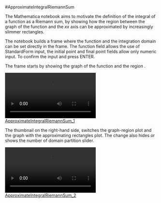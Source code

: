 #ApproximateIntegralRiemannSum

The Mathematica notebook aims to motivate the definition of the integral of a function as a Riemann sum, by showing how the region between the graph of the function and the $xx$ axis can be approximated by increasingly slimmer rectangles.

The notebook builds a frame where the function and the integration domain can be set directly in the frame. The function field allows the use of StandardForm input, the initial point and final point fields allow only numeric input. To confirm the input and press ENTER. 

The frame starts by showing the graph of the function and the region .

[![ApproximateIntegralRiemannSum_1](https://raw.githubusercontent.com/PMGLuz/ApproximateIntegralRiemannSum/main/Assets/ApproximateIntegralRiemannSum_1.mp4)](https://raw.githubusercontent.com/PMGLuz/ApproximateIntegralRiemannSum/main/Assets/ApproximateIntegralRiemannSum_1.mp4)

The thumbnail on the right-hand side, switches the graph-region plot and the graph with the approximating rectangles plot. The change also hides or shows the number of domain partition slider.

[![ApproximateIntegralRiemannSum_2](https://raw.githubusercontent.com/PMGLuz/ApproximateIntegralRiemannSum/blob/main/Assets/ApproximateIntegralRiemannSum_2.mp4)](https://raw.githubusercontent.com/PMGLuz/ApproximateIntegralRiemannSum/blob/main/Assets/ApproximateIntegralRiemannSum_2.mp4)
